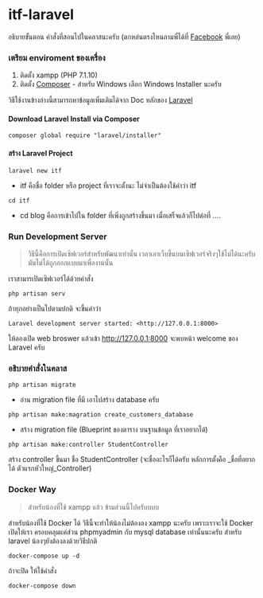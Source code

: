 # itf-laravel
อธิบายขั้นตอน คำสั่งที่สอนไปในคลาสนะครับ (ตกหล่นตรงไหนถามพี่ได้ที่ [Facebook](https://www.facebook.com/memory.se) พี่เลย)

### เตรียม enviroment ของเครื่อง
1. ติดตั้ง xampp (PHP 7.1.10)
2. ติดตั้ง [Composer](https://getcomposer.org/download/) - สำหรับ Windows เลือก Windows Installer นะครับ

วิธีใช้งานข้างล่างนี้สามารถหาข้อมูลเพิ่มเติมได้จาก Doc หลักของ [Laravel](https://laravel.com/docs/5.5)

#### Download Laravel Install via Composer
```
composer global require "laravel/installer"
```

#### สร้าง Laravel Project
```
laravel new itf
```
* itf คือชื่อ folder หรือ project ที่เราจะตั้งนะ ไม่จำเป็นต้องใช้คำว่า itf
```
cd itf
```
* cd blog คือการเข้าไปใน folder ที่เพิ่งถูกสร้างขึ้นมา
เมื่อเสร็จแล้วก็ไปต่อที่ ....

### Run Development Server
> วิธีนี้คือการเปิดเซิฟเวอร์สำหรับพัฒนาเท่านั้น เวลาเอาเว็บขึ้นบนเซิฟเวอร์จริงๆใช้ไม่ได้นะครับ มันไม่ได้ถูกออกแบบมาเพื่องานนั้น

เราสามารเปิดเซิฟเวอร์ได้ด้วยคำสั่ง
```
php artisan serv
```
ถ้าทุกอย่างเป็นไปตามปกติ จะขึ้นคำว่า 
```
Laravel development server started: <http://127.0.0.1:8000>
```
ให้ลองเปิด web broswer แล้วเข้า http://127.0.0.1:8000 จะพบหน้า welcome ของ Laravel ครับ

### อธิบายคำสั่งในคลาส
```
php artisan migrate
```
* อ่าน migration file ที่มี เอาไปสร้าง database ครับ
```
php artisan make:magration create_customers_database
```
* สร้าง migration file (Blueprint ของตาราง บนฐานข้อมูล ที่เราอยากได้)
```
php artisan make:controller StudentController
```
สร้าง controller ขึ้นมา ชื่อ StudentController (จะชื่ออะไรก็ได้ครับ หลักการตั้งคือ _ชื่อที่อยากได้ ตัวแรกหัวใหญ่_Controller) 

### Docker Way
> สำหรับน้องที่ใช้ xampp แล้ว ข้ามส่วนนี้ไปครับบบบ

สำหรับน้องที่ใช้ Docker ได้ วิธีนี้จะทำให้น้องไม่ต้องลง xampp นะครับ เพราะเราจะใช้ Docker เปิดให้เรา ครอบคลุมแค่ส่วน phpmyadmin กับ mysql database เท่านั้นนะครับ สำหรับ laravel น้องๆยังต้องลงด้วยวิธีปกติ
```
docker-compose up -d
```
ถ้าจะปิด ให้ใช้คำสั่ง
```
docker-compose down
```
